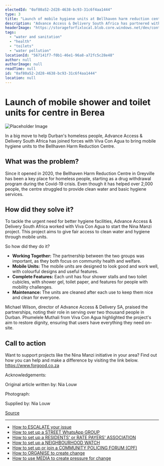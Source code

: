 ```yaml
---
electedId: "0af80a52-2d28-4638-bc93-31c6f4aa1444"
type: 3
title: "Launch of mobile hygiene units at Bellhaven harm reduction centre"
description: "Advance Access & Delivery South Africa has partnered with Viva Con Agua to introduce mobile hygiene units at the Bellhaven Harm Reduction Centre in Durban, aimed at improving hygiene for the homeless. The initiative, part of the Nina Manzi project, provides essential facilities like showers and toilets, ensuring dignity and access to clean water for over two thousand individuals."
headerImage: "https://storageforfixlocal.blob.core.windows.net/dev/content/0af80a52-2d28-4638-bc93-31c6f4aa1444/images/0af80a52-2d28-4638-bc93-31c6f4aa1444.webp"
tags:
  - "water and sanitation"
  - "health"
  - "toilets"
  - "water pollution"
locationId: "567141f7-f0b1-46e1-96a8-a72fc5c28e48"
author: null
authorImage: null
readTime: null
id: "0af80a52-2d28-4638-bc93-31c6f4aa1444"
location: null
---
```

# Launch of mobile shower and toilet units for centre in Berea
![Placeholder Image](https://storageforfixlocal.blob.core.windows.net/dev/content/0af80a52-2d28-4638-bc93-31c6f4aa1444/images/0af80a52-2d28-4638-bc93-31c6f4aa1444.webp)


In a big move to help Durban's homeless people, Advance Access & Delivery South Africa has joined forces with Viva Con Agua to bring mobile hygiene units to the Bellhaven Harm Reduction Centre.


## What was the problem?
Since it opened in 2020, the Bellhaven Harm Reduction Centre in Greyville has been a key place for homeless people, starting as a drug withdrawal program during the Covid-19 crisis. Even though it has helped over 2,000 people, the centre struggled to provide clean water and basic hygiene services.


## How did they solve it?
To tackle the urgent need for better hygiene facilities, Advance Access & Delivery South Africa worked with Viva Con Agua to start the Nina Manzi project. This project aims to give fair access to clean water and hygiene through mobile units.

So how did they do it?
- **Working Together:** The partnership between the two groups was important, as they both focus on community health and welfare.
- **Mobile Units:** The mobile units are designed to look good and work well, with colourful designs and useful features.
- **Complete Features:** Each unit has four shower stalls and two toilet cubicles, with shower gel, toilet paper, and features for people with mobility challenges.
- **Maintenance:** The units are cleaned after each use to keep them nice and clean for everyone.

Michael Wilson, director of Advance Access & Delivery SA, praised the partnerships, noting their role in serving over two thousand people in Durban. Phumelele Muthali from Viva Con Agua highlighted the project's aim to restore dignity, ensuring that users have everything they need on-site.


## Call to action
Want to support projects like the Nina Manzi initiative in your area? Find out how you can help and make a difference by visiting the link below.
https://www.forgood.co.za

Acknowledgements:


Original article written by: Nia Louw

Photograph: 

Supplied by: Nia Louw 


[Source](https://www.citizen.co.za/berea-mail/news-headlines/local-news/2024/02/12/mobile-sanitation-units-restore-dignity-of-homeless-patrons/)

        
        
    
---

- [How to ESCALATE your issue](/content/5c82dc08-0baf-410a-8de9-f7959a4beb3d/)
- [How to set up a STREET WhatsApp GROUP](/content/d6dea590-a527-494e-a551-c338f3bac46b/)
- [How to set up a RESIDENTS' or RATE PAYERS' ASSOCIATION](/content/70f67bab-f596-433f-9f13-f6545cff700e/)
- [How to set up a NEIGHBOURHOOD WATCH](/content/475ff4fc-c8c6-4c0c-a454-6f6dc42c6ce8/)
- [How to set up or join a COMMUNITY POLICING FORUM (CPF)](/content/475ff4fc-c8c6-4c0c-a454-6f6dc42c6ce8/)
- [How to ORGANISE to create change](/content/2797a122-a084-4237-8d99-8e1c4aea4f6e/)
- [How to use MEDIA to create pressure for change](/content/c13796b6-860b-4830-ba7f-c0113cf9daae/)
